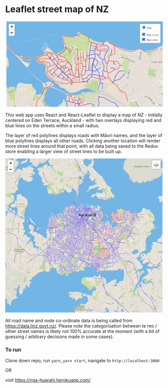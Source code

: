 # Leaflet street map of NZ

![Leaflet screenshot of Eden Terrace](/public/Leaflet-screenshot.png)

This web app uses React and React-Leaflet to display a map of NZ - initially centered on Eden Terrace, Auckland - with two overlays displaying red and blue lines on the streets within a small radius. 

The layer of red polylines displays roads with Māori names, and the layer of blue polylines displays all other roads. Clicking another location will render more street lines around that point, with all data being saved to the Redux store enabling a larger view of street lines to be built up.

![Leaflet screenshot of Auckland city](/public/Leaflet-auckland.png)

All road name and node co-ordinate data is being called from https://data.linz.govt.nz/. Please note the categorisation between te reo / other street names is likely not 100% accurate at the moment (with a bit of guessing / arbitrary decisions made in some cases).

### To run

Clone down repo, run `yarn`, `yarn start`, navigate to `http://localhost:3000`

OR

visit https://nga-huarahi.herokuapp.com/

